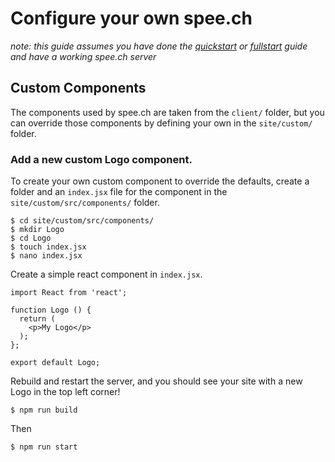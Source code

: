 # Configure your own spee.ch

_note: this guide assumes you have done the [quickstart](https://github.com/lbryio/spee.ch/blob/master/README.md) or [fullstart](https://github.com/lbryio/spee.ch/blob/master/fullstart.md) guide and have a working spee.ch server_

## Custom Components
The components used by spee.ch are taken from the `client/` folder, but you can override those components by defining your own in the `site/custom/` folder.

### Add a new custom Logo component.

To create your own custom component to override the defaults, create a folder and an `index.jsx` file for the component in the `site/custom/src/components/` folder.

```
$ cd site/custom/src/components/
$ mkdir Logo
$ cd Logo
$ touch index.jsx
$ nano index.jsx
```

Create a simple react component in `index.jsx`.

```
import React from 'react';

function Logo () {
  return (
    <p>My Logo</p>
  );
};

export default Logo;
```

Rebuild and restart the server, and you should see your site with a new Logo in the top left corner!
```
$ npm run build
```
Then
```
$ npm run start
```
